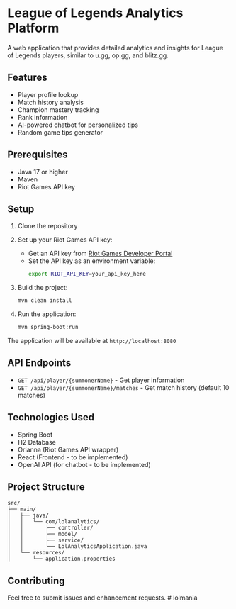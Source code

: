 # League of Legends Analytics Platform

A web application that provides detailed analytics and insights for League of Legends players, similar to u.gg, op.gg, and blitz.gg.

## Features

- Player profile lookup
- Match history analysis
- Champion mastery tracking
- Rank information
- AI-powered chatbot for personalized tips
- Random game tips generator

## Prerequisites

- Java 17 or higher
- Maven
- Riot Games API key

## Setup

1. Clone the repository
2. Set up your Riot Games API key:
   - Get an API key from [Riot Games Developer Portal](https://developer.riotgames.com/)
   - Set the API key as an environment variable:
     ```bash
     export RIOT_API_KEY=your_api_key_here
     ```

3. Build the project:
   ```bash
   mvn clean install
   ```

4. Run the application:
   ```bash
   mvn spring-boot:run
   ```

The application will be available at `http://localhost:8080`

## API Endpoints

- `GET /api/player/{summonerName}` - Get player information
- `GET /api/player/{summonerName}/matches` - Get match history (default 10 matches)

## Technologies Used

- Spring Boot
- H2 Database
- Orianna (Riot Games API wrapper)
- React (Frontend - to be implemented)
- OpenAI API (for chatbot - to be implemented)

## Project Structure

```
src/
├── main/
│   ├── java/
│   │   └── com/lolanalytics/
│   │       ├── controller/
│   │       ├── model/
│   │       ├── service/
│   │       └── LolAnalyticsApplication.java
│   └── resources/
│       └── application.properties
```

## Contributing

Feel free to submit issues and enhancement requests. #   l o l m a n i a 
 
 